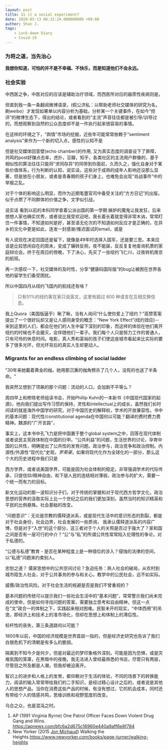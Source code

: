 ```yaml
---
layout: post
title: Is it a social experiment?
date: 2020-05-13 06:32:24.000000000 +09:00
author: Shan J.
tags:
    - Lock-down Diary
    - Covid-19
---
```


### 为将之道，当先治心

**我想你知道，可怕的并不是不幸福、不快乐，而是知道他们不会永远。**

### 社会实验

中西医之争，中医对应的应该是辅助治疗领域，而西医所对应的器质性疾病则是。

但直到我一条一条翻阅微博语录，(假公济私：以帮助老师社交媒体的研究为名，刷weibo）才发现如果单以内容分析为基础，分析某一个关键事件，在如今“控评”的微博生态下，得出的结论，或者看到的“主流”声音往往都是被引导/训导过的，而想观察到自然的公众态度却不是一件执行起来很容易的事情。

在这样的环境之下，“舆情”市场的挖掘，近些年可能常常依赖于“sentiment analysis”来作为一个新的切入点，感性的认知不是

但是社交媒体回音壁(echo chamber)的作用, 又为真实态度的调查设下了屏障，共鸣的post好赚点击率，虎扑，豆瓣，知乎，各类社区的主流用户群像的，基于相似性的算法往往只能将“求同存异”的同带到你面前，久而久之，强化自身对于某些价值体系，行为判断的认知，说实话，这些对于成熟的成年人影响还没那么显著，但是放在小朋友，或者是青春期的孩子们身上，也难免会出现“肖战事件”中的举报之乱。

对于个体的影响这么明显，而作为近期笔墨官司中备受关注的“方方日记”的出版，似乎点燃了不同群体的价值之争，文字似引战，

说实话 看到以前的本科同学拿着公派出国的第一学期 嫉妒的魔鬼让我发狂，后来想想人家也确实优秀，或者说比我受欢迎吧，我长着长着就变得非常木讷，常常盯住一件事情，不知道如何是好，甚至语无伦次的不知道如何反应才是正确的，在异乡的文化中更是如此，连发一封感谢/推迟面试的email，或是

有人说现在决定回国还是留下，就像是49年时选择入国军，还是要三思。本来应该是比较悠闲自在的周末，变成了辗转反侧，夜不能寐，反反复复地查询机票的家庭辩论会。终于在周日的傍晚，下了决心，先买了一张纽约飞仁川，过夜转机南京的航班。

再一次感叹一下，社交媒体的及时性，分享“健康码国际版”的bug让被困在世界各地的留学生们备受困扰。

所以中国四月从纽约飞国内的航线还有啥？

> 只有51%的纽约客在家只说英文，这里有超过 800 种语言在互相交换信息。

我上Quora（美国版逼乎）瞅了瞅，当有人询问“什么使你爱上了纽约？”高赞答案提出了一个很好玩却又是让人感同身受的概念：“New York Effect”(纽约效应)--来到这里的人们，都会在他们的人生中留下深刻的印象，而这样的体验在他们离开纽约的时候也不会磨灭，会伴随他们一辈子。我们每个人只是努力工作的普通人，只有可怜的休息时间。电影，真人秀和富裕的孩子们使这座城市看起来比实际的要多了很多光环，但光环背后的真实人生却更动人。

### Migrants for an endless climbing of social ladder

"30年来她戴着黄金的枷。她用那沉重的枷角劈杀了几个人，没死的也送了半条命。"

我突然又想到了项飙的那个问题：流动的人口，会加剧不平等么？

周四早上和修晓老师组读书会，开始Phillip Kuhn的一本新书《中国现代国家的起源》，他向我们提出写作习惯的保持，灵性和intellectual上的成长，虽然我们长时间读的就是海外中国学的研究，对于中国历史的解释权，学术的开放兼容性。书中的基本问题：现代性/constitutional agenda在中国何以可能？翻译的费时费力费精神。魏源的“广开言路”，

事实上，这本书中孔飞力是把中国置于整个global system之中，回答在现代体制或者说民主宪政体制在中国的衍申。“公共利益”的问题，生活世界的讨论，孕育中国的公共性，明确提出了公共性的发育问题。政治参与，政治竞争和政治控制。内源性/外源性“现代化”史观，*罗荣渠*，如果将现代化作为全球化的一部分，那么这个大的历史进程中我们只是

西方学界，或者说美国学界，可能是因为社会体制的稳定。非常强调学术的代际传承，只提信仰/精神自由，和下层人民的连结相对薄弱，政治参与的扩大，需要一个统一而有力的目标。

新文化运动的那一波知识分子们，对于传统的掌握和对于现代西方哲学文化，政治思想的营养的汲取实际上比一个世纪之后的我们更加深刻，虽然当时的知识精英和平民的比例悬殊。社会基础的改变。

“问题意识”：无论是宗教的儒释道派系，或是现代生活中的意识形态的割裂，都是对于社会身份，社会边界，社会发展的一些质询， 我承认儒释道派系的内容广博，但是对于“入世”的这个部分，这三者对于个人的关照是否过于强大了？家和国之间是否有一层可行的中介？“公”与“私”的所谓公共性常常陷入伦理性的争论，对于私德的。

“公德与私德”教育 - 是否在某种程度上是一种错位的涉入？侵蚀的法律的空间，以“私德”问题来约束别人。

忠恕之道？ 儒家思想中的公共空间讨论？急迫任务：熟人社会的破局，从农村到城市陌生人社会，对于公共事务的参与和关心，教学中的公民社会，远不如实际。

威慑/政治性风险。对于社会生活的规避是否是我们不曾重视的？

基本问题的传统可以提示我们一些社会生活中的“基本问题”，常常警示我们尚未完成的使命，但是如何寻找问题的答案，需要独立思考和自由精神，但这一点在“文”政合一的体制之下，实践起来相对困难。民智未开的现实，“中体西用”的吊诡，即经济上和技术上的准市场化，但却在思想上和体制上的滞后性。

标杆性的丧失，第三条道路何以可能？

1800年以前，中国的经济规模是世界首屈一指的，但是经济史研究也告诉了我们白银危机下的清朝是有多么的脆弱。

隔离到不知今夕是何夕，但是对最近的梦印象格外深刻。可能是因为恐惧，或是灾难氛围的笼罩，在黑暗中的夜晚，我无法进入曾经最熟悉的书店，尽管只有两层，尽管目之所及都是人潮，但我却被迫离开。

智识上的进步和人格上的发育，都仰赖对于生活的体验，不同的场景下的转换能力，阅读的输入常常带给我们的二手知识，是经过精心设计之后的，或者说是其他人的思想产品，当你在消费这些产品的时候，有没有想过，它的机会成本，同时还有带给个人的情感共鸣，思维训练和视野宽度的改变。

乌合之众，也是混沌之时。

1. AP (1991 Virginia Byrne) One Patrol Officer Faces Down Violent Drug Gang and Wins. https://apnews.com/bfc6a2d675c16960e440a9aff6e8f784
2. New Yorker (2015 [Jon Michaud](https://www.newyorker.com/contributors/jon-michaud)) Walking the Heights.https://www.newyorker.com/books/page-turner/walking-heights
